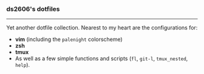 ### ds2606's dotfiles
--------------------

Yet another dotfile collection. Nearest to my heart are the configurations
for:

- **vim** (including the `palenight` colorscheme)
- **zsh**
- **tmux**
- As well as a few simple functions and scripts (`fl`, `git-l`,
     `tmux_nested`, `help`).
